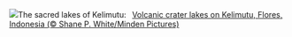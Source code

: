 ![](https://www.bing.com/th?id=OHR.FloresIsland_EN-US1042279828_UHD.jpg&w=1000)The sacred lakes of Kelimutu:&nbsp;&ensp;[Volcanic crater lakes on Kelimutu, Flores, Indonesia (© Shane P. White/Minden Pictures)](https://www.bing.com/th?id=OHR.FloresIsland_EN-US1042279828_UHD.jpg)
<br><br/>
